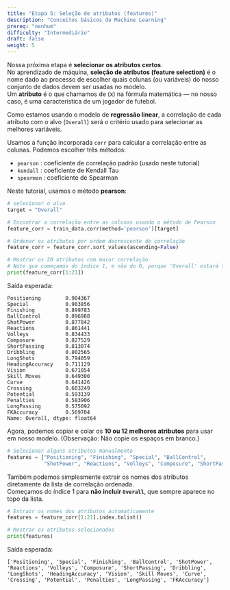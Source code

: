 ```yaml
---
title: "Etapa 5: Seleção de atributos (features)"
description: "Conceitos básicos de Machine Learning"
prereq: "nenhum"
difficulty: "Intermediário"
draft: false
weight: 5
---
```


Nossa próxima etapa é **selecionar os atributos certos**.  
No aprendizado de máquina, **seleção de atributos (feature selection)** é o nome dado ao processo de escolher quais colunas (ou variáveis) do nosso conjunto de dados devem ser usadas no modelo.  
Um **atributo** é o que chamamos de \(x\) na fórmula matemática — no nosso caso, é uma característica de um jogador de futebol.

Como estamos usando o modelo de **regressão linear**, a correlação de cada atributo com o alvo (`Overall`) será o critério usado para selecionar as melhores variáveis.

Usamos a função incorporada `corr` para calcular a correlação entre as colunas. Podemos escolher três métodos:

- `pearson` : coeficiente de correlação padrão (usado neste tutorial)  
- `kendall` : coeficiente de Kendall Tau  
- `spearman` : coeficiente de Spearman

Neste tutorial, usamos o método **pearson**:

```python
# selecionar o alvo
target = "Overall"

# Encontrar a correlação entre as colunas usando o método de Pearson
feature_corr = train_data.corr(method='pearson')[target]

# Ordenar os atributos por ordem decrescente de correlação
feature_corr = feature_corr.sort_values(ascending=False)

# Mostrar os 20 atributos com maior correlação
# Note que começamos do índice 1, e não do 0, porque 'Overall' estará sempre no topo
print(feature_corr[1:21])
```

Saída esperada:

```
Positioning        0.904367  
Special            0.903856  
Finishing          0.899783  
BallControl        0.896988  
ShotPower          0.877842  
Reactions          0.861441  
Volleys            0.834433  
Composure          0.827529  
ShortPassing       0.813074  
Dribbling          0.802565  
LongShots          0.794059  
HeadingAccuracy    0.711129  
Vision             0.671054  
Skill Moves        0.649300  
Curve              0.641426  
Crossing           0.603249  
Potential          0.593139  
Penalties          0.583906  
LongPassing        0.575092  
FKAccuracy         0.569704  
Name: Overall, dtype: float64
```

Agora, podemos copiar e colar os **10 ou 12 melhores atributos** para usar em nosso modelo. (Observação: Não copie os espaços em branco.)

```python
# Selecionar alguns atributos manualmente
features = ["Positioning", "Finishing", "Special", "BallControl", 
            "ShotPower", "Reactions", "Volleys", "Composure", "ShortPassing"]
```

Também podemos simplesmente extrair os nomes dos atributos diretamente da lista de correlação ordenada.  
Começamos do índice 1 para **não incluir `Overall`**, que sempre aparece no topo da lista.

```python
# Extrair os nomes dos atributos automaticamente
features = feature_corr[1:21].index.tolist()

# Mostrar os atributos selecionados
print(features)
```

Saída esperada:

```
['Positioning', 'Special', 'Finishing', 'BallControl', 'ShotPower', 'Reactions', 'Volleys', 'Composure', 'ShortPassing', 'Dribbling', 'LongShots', 'HeadingAccuracy', 'Vision', 'Skill Moves', 'Curve', 'Crossing', 'Potential', 'Penalties', 'LongPassing', 'FKAccuracy']
```
